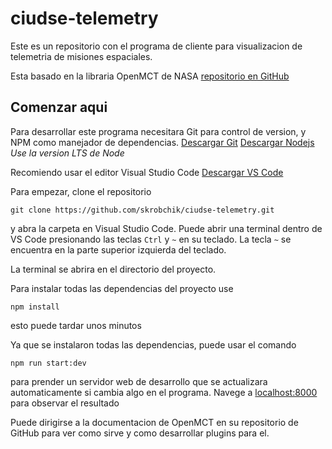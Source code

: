 # ciudse-telemetry

Este es un repositorio con el programa de cliente para visualizacion de telemetria de misiones espaciales.

Esta basado en la libraria OpenMCT de NASA [repositorio en GitHub](https://github.com/nasa/openmct)

## Comenzar aqui

Para desarrollar este programa necesitara Git para control de version, y NPM como manejador de dependencias.
[Descargar Git](https://git-scm.com/downloads)
[Descargar Nodejs](https://nodejs.org/en/)
*Use la version LTS de Node*

Recomiendo usar el editor Visual Studio Code
[Descargar VS Code](https://code.visualstudio.com/download)

Para empezar, clone el repositorio
```
git clone https://github.com/skrobchik/ciudse-telemetry.git
```

y abra la carpeta en Visual Studio Code. Puede abrir una terminal dentro de VS Code presionando las teclas `Ctrl` y `~` en su teclado. La tecla `~` se encuentra en la parte superior izquierda del teclado.

La terminal se abrira en el directorio del proyecto.

Para instalar todas las dependencias del proyecto use
```
npm install
```
esto puede tardar unos minutos

Ya que se instalaron todas las dependencias, puede usar el comando
```
npm run start:dev
```
para prender un servidor web de desarrollo que se actualizara automaticamente si cambia algo en el programa.
Navege a [localhost:8000](http://localhost:8000) para observar el resultado

Puede dirigirse a la documentacion de OpenMCT en su repositorio de GitHub para ver como sirve y como desarrollar plugins para el.